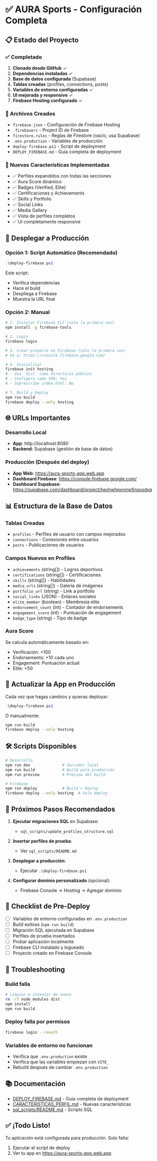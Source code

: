 # ✅ AURA Sports - Configuración Completa

## 📋 Estado del Proyecto

### ✅ Completado

1. **Clonado desde GitHub** ✓
2. **Dependencias instaladas** ✓  
3. **Base de datos configurada** (Supabase)
4. **Tablas creadas** (profiles, connections, posts)
5. **Variables de entorno configuradas** ✓
6. **UI mejorada y responsive** ✓
7. **Firebase Hosting configurado** ✓

### 📁 Archivos Creados

- `firebase.json` - Configuración de Firebase Hosting
- `.firebaserc` - Project ID de Firebase
- `firestore.rules` - Reglas de Firestore (vacío, usa Supabase)
- `.env.production` - Variables de producción
- `deploy-firebase.ps1` - Script de deployment
- `DEPLOY_FIREBASE.md` - Guía completa de deployment

### 🎨 Nuevas Características Implementadas

- ✅ Perfiles expandidos con todas las secciones
- ✅ Aura Score dinámico
- ✅ Badges (Verified, Elite)
- ✅ Certificaciones y Achievements
- ✅ Skills y Portfolio
- ✅ Social Links
- ✅ Media Gallery
- ✅ Vista de perfiles completos
- ✅ UI completamente responsive

## 🚀 Desplegar a Producción

### Opción 1: Script Automático (Recomendado)

```powershell
.\deploy-firebase.ps1
```

Este script:
- Verifica dependencias
- Hace el build
- Despliega a Firebase
- Muestra la URL final

### Opción 2: Manual

```bash
# 1. Instalar Firebase CLI (solo la primera vez)
npm install -g firebase-tools

# 2. Login
firebase login

# 3. Crear proyecto en Firebase (solo la primera vez)
# Ve a: https://console.firebase.google.com/

# 4. Inicializar
firebase init hosting
# - Usa `dist` como directorio público
# - Configura como SPA: Yes
# - Sobrescribe index.html: No

# 5. Build y Deploy
npm run build
firebase deploy --only hosting
```

## 🌐 URLs Importantes

### Desarrollo Local
- **App**: http://localhost:8080
- **Backend**: Supabase (gestión de base de datos)

### Producción (Después del deploy)
- **App Web**: https://aura-sports-app.web.app
- **Dashboard Firebase**: https://console.firebase.google.com/
- **Dashboard Supabase**: https://supabase.com/dashboard/project/heshwhpxnmpfjnxosdxg

## 📊 Estructura de la Base de Datos

### Tablas Creadas
- `profiles` - Perfiles de usuario con campos mejorados
- `connections` - Conexiones entre usuarios
- `posts` - Publicaciones de usuarios

### Campos Nuevos en Profiles
- `achievements` (string[]) - Logros deportivos
- `certifications` (string[]) - Certificaciones
- `skills` (string[]) - Habilidades
- `media_urls` (string[]) - Galería de imágenes
- `portfolio_url` (string) - Link a portfolio
- `social_links` (JSON) - Enlaces sociales
- `elite_member` (boolean) - Membresía elite
- `endorsement_count` (int) - Contador de endorsements
- `engagement_score` (int) - Puntuación de engagement
- `badge_type` (string) - Tipo de badge

### Aura Score
Se calcula automáticamente basado en:
- Verificación: +100
- Endorsements: +10 cada uno
- Engagement: Puntuación actual
- Elite: +50

## 🔄 Actualizar la App en Producción

Cada vez que hagas cambios y quieras deployar:

```powershell
.\deploy-firebase.ps1
```

O manualmente:

```bash
npm run build
firebase deploy --only hosting
```

## 🛠️ Scripts Disponibles

```bash
# Desarrollo
npm run dev              # Servidor local
npm run build            # Build para producción
npm run preview          # Preview del build

# Firebase
npm run deploy           # Build + Deploy
firebase deploy --only hosting  # Solo deploy
```

## 📝 Próximos Pasos Recomendados

1. **Ejecutar migraciones SQL** en Supabase:
   - `sql_scripts/update_profiles_structure.sql`

2. **Insertar perfiles de prueba**:
   - Ver `sql_scripts/README.md`

3. **Desplegar a producción**:
   - Ejecutar `.\deploy-firebase.ps1`

4. **Configurar dominio personalizado** (opcional):
   - Firebase Console → Hosting → Agregar dominio

## 🎯 Checklist de Pre-Deploy

- [ ] Variables de entorno configuradas en `.env.production`
- [ ] Build exitoso (`npm run build`)
- [ ] Migración SQL ejecutada en Supabase
- [ ] Perfiles de prueba insertados
- [ ] Probar aplicación localmente
- [ ] Firebase CLI instalado y logueado
- [ ] Proyecto creado en Firebase Console

## 🐛 Troubleshooting

### Build falla
```bash
# Limpiar e intentar de nuevo
rm -rf node_modules dist
npm install
npm run build
```

### Deploy falla por permisos
```bash
firebase login --reauth
```

### Variables de entorno no funcionan
- Verifica que `.env.production` existe
- Verifica que las variables empiezan con `VITE_`
- Rebuild después de cambiar `.env.production`

## 📚 Documentación

- [DEPLOY_FIREBASE.md](./DEPLOY_FIREBASE.md) - Guía completa de deployment
- [CARACTERISTICAS_PERFIL.md](./CARACTERISTICAS_PERFIL.md) - Nuevas características
- [sql_scripts/README.md](./sql_scripts/README.md) - Scripts SQL

## ✅ ¡Todo Listo!

Tu aplicación está configurada para producción. Solo falta:

1. Ejecutar el script de deploy
2. Ver tu app en https://aura-sports-app.web.app


